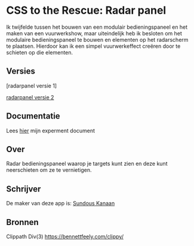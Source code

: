 # CSS to the Rescue: Radar panel

Ik twijfelde tussen het bouwen van een modulair bedieningspaneel en het maken van een vuurwerkshow, maar uiteindelijk heb ik besloten om het modulaire bedieningspaneel te bouwen en elementen op het radarscherm te plaatsen. Hierdoor kan ik een simpel vuurwerkeffect creëren door te schieten op die elementen.

## Versies

[radarpanel versie 1]

[radarpanel versie 2](./RadarPanelV2/index.html)

## Documentatie
Lees [hier](https://github.com/SundousKanaan/css-to-the-rescue-2223/wiki) mijn experment document

## Over
Radar bedieningspaneel waarop je targets kunt zien en deze kunt neerschieten om ze te vernietigen.

## Schrijver
De maker van deze app is: [Sundous Kanaan](https://github.com/SundousKanaan)

## Bronnen
Clippath Div(3) https://bennettfeely.com/clippy/
